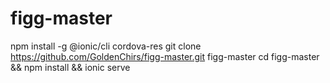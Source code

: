# figg-master

npm install -g @ionic/cli cordova-res
git clone https://github.com/GoldenChirs/figg-master.git figg-master
cd figg-master && npm install && ionic serve
